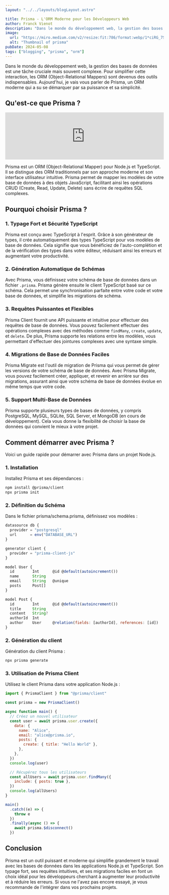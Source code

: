 ```yaml
---
layout: "../../layouts/blogLayout.astro"

title: Prisma - L'ORM Moderne pour les Développeurs Web
author: Franck Vienot
description: "Dans le monde du développement web, la gestion des bases de données est une tâche cruciale mais souvent complexe. Prisma facilite cette gestion"
image:
  url: "https://miro.medium.com/v2/resize:fit:786/format:webp/1*ciRG_7SSwuNXoSx48H_wvA.jpeg"
  alt: "Thumbnail of prisma"
pubDate: 2024-05-08
tags: ["blogging", "prisma", "orm"]
---
```


Dans le monde du développement web, la gestion des bases de données est une tâche cruciale mais souvent complexe. Pour simplifier cette interaction, les ORM (Object-Relational Mappers) sont devenus des outils indispensables. Aujourd'hui, je vais vous parler de Prisma, un ORM moderne qui a su se démarquer par sa puissance et sa simplicité.

## Qu'est-ce que Prisma ?

<!-- markdownlint-disable-next-line MD033 -->
<iframe width="100%" src="https://www.youtube.com/embed/EEDGwLB55bI?si=ecEGBWt_FOjmKeIV" title="YouTube video player" frameborder="0" allow="accelerometer; autoplay; clipboard-write; encrypted-media; gyroscope; picture-in-picture; web-share" referrerpolicy="strict-origin-when-cross-origin" allowfullscreen></iframe>

Prisma est un ORM (Object-Relational Mapper) pour Node.js et TypeScript. Il se distingue des ORM traditionnels par son approche moderne et son interface utilisateur intuitive. Prisma permet de mapper les modèles de votre base de données à des objets JavaScript, facilitant ainsi les opérations CRUD (Create, Read, Update, Delete) sans écrire de requêtes SQL complexes.

## Pourquoi choisir Prisma ?

### 1. Typage Fort et Sécurité TypeScript

Prisma est conçu avec TypeScript à l'esprit. Grâce à son générateur de types, il crée automatiquement des types TypeScript pour vos modèles de base de données. Cela signifie que vous bénéficiez de l'auto-complétion et de la vérification des types dans votre éditeur, réduisant ainsi les erreurs et augmentant votre productivité.

### 2. Génération Automatique de Schémas

Avec Prisma, vous définissez votre schéma de base de données dans un fichier `.prisma`. Prisma génère ensuite le client TypeScript basé sur ce schéma. Cela permet une synchronisation parfaite entre votre code et votre base de données, et simplifie les migrations de schéma.

### 3. Requêtes Puissantes et Flexibles

Prisma Client fournit une API puissante et intuitive pour effectuer des requêtes de base de données. Vous pouvez facilement effectuer des opérations complexes avec des méthodes comme `findMany`, `create`, `update`, et `delete`. De plus, Prisma supporte les relations entre les modèles, vous permettant d'effectuer des jointures complexes avec une syntaxe simple.

### 4. Migrations de Base de Données Faciles

Prisma Migrate est l'outil de migration de Prisma qui vous permet de gérer les versions de votre schéma de base de données. Avec Prisma Migrate, vous pouvez facilement créer, appliquer, et revenir en arrière sur des migrations, assurant ainsi que votre schéma de base de données évolue en même temps que votre code.

### 5. Support Multi-Base de Données

Prisma supporte plusieurs types de bases de données, y compris PostgreSQL, MySQL, SQLite, SQL Server, et MongoDB (en cours de développement). Cela vous donne la flexibilité de choisir la base de données qui convient le mieux à votre projet.

## Comment démarrer avec Prisma ?

Voici un guide rapide pour démarrer avec Prisma dans un projet Node.js.

### 1. Installation

Installez Prisma et ses dépendances :

```bash
npm install @prisma/client
npx prisma init
```

### 2. Définition du Schéma

Dans le fichier prisma/schema.prisma, définissez vos modèles :

```javascript
datasource db {
  provider = "postgresql"
  url      = env("DATABASE_URL")
}

generator client {
  provider = "prisma-client-js"
}

model User {
  id        Int      @id @default(autoincrement())
  name      String
  email     String   @unique
  posts     Post[]
}

model Post {
  id        Int      @id @default(autoincrement())
  title     String
  content   String?
  authorId  Int
  author    User     @relation(fields: [authorId], references: [id])
}
```

### 2. Génération du client

Génération du client Prisma :

```bash
npx prisma generate
```

### 3. Utilisation de Prisma Client

Utilisez le client Prisma dans votre application Node.js :

```javascript
import { PrismaClient } from "@prisma/client"

const prisma = new PrismaClient()

async function main() {
  // Créez un nouvel utilisateur
  const user = await prisma.user.create({
    data: {
      name: "Alice",
      email: "alice@prisma.io",
      posts: {
        create: { title: "Hello World" },
      },
    },
  })
  console.log(user)

  // Récupérez tous les utilisateurs
  const allUsers = await prisma.user.findMany({
    include: { posts: true },
  })
  console.log(allUsers)
}

main()
  .catch((e) => {
    throw e
  })
  .finally(async () => {
    await prisma.$disconnect()
  })
```

## Conclusion

Prisma est un outil puissant et moderne qui simplifie grandement le travail avec les bases de données dans les applications Node.js et TypeScript. Son typage fort, ses requêtes intuitives, et ses migrations faciles en font un choix idéal pour les développeurs cherchant à augmenter leur productivité et à réduire les erreurs. Si vous ne l'avez pas encore essayé, je vous recommande de l'intégrer dans vos prochains projets.
